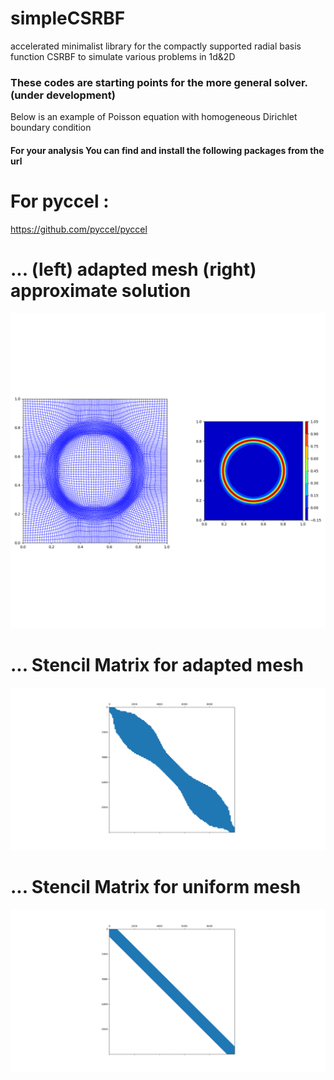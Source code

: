# simpleCSRBF
accelerated minimalist library for the compactly supported radial basis function CSRBF to simulate various problems in 1d&2D

### These codes are starting points for the more general solver.(under development)

Below is an example of Poisson equation with homogeneous Dirichlet boundary condition


#### For your analysis You can find and install the following packages from the url

# For pyccel :
  
  https://github.com/pyccel/pyccel

# ... (left) adapted mesh (right) approximate solution
![PNG](https://github.com/Bahari95/simpleCSRBF/blob/main/r_refinement_ex.png)

# ... Stencil Matrix for adapted mesh
![PNG](https://github.com/Bahari95/simpleCSRBF/blob/main/r-refinement_matrix.png)

# ... Stencil Matrix for uniform mesh
![PNG](https://github.com/Bahari95/simpleCSRBF/blob/main/uniform_matrix.png)

